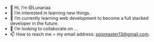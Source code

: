 - 👋 Hi, I’m @Lunariaa
- 👀 I’m interested in learning new things.
- 🌱 I’m currently learning web development to become a full stacked developer in the future.
- 💞️ I’m looking to collaborate on ...
- 📫 How to reach me = my email address: spixmaster13@gmail.com.

<!---
Lunariaa/Lunariaa is a ✨ special ✨ repository because its `README.md` (this file) appears on your GitHub profile.
You can click the Preview link to take a look at your changes.
--->
